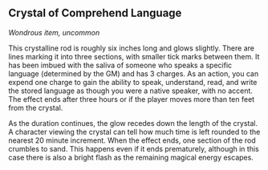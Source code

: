 ## Crystal of Comprehend Language
*Wondrous item, uncommon*

This crystalline rod is roughly six inches long and glows slightly. There are lines marking it into three sections, with smaller tick marks between them. It has been imbued with the saliva of someone who speaks a specific language (determined by the GM) and has 3 charges. As an action, you can expend one charge to gain the ability to speak, understand, read, and write the stored language as though you were a native speaker, with no accent. The effect ends after three hours or if the player moves more than ten feet from the crystal.

As the duration continues, the glow recedes down the length of the crystal. A character viewing the crystal can tell how much time is left rounded to the nearest 20 minute increment. When the effect ends, one section of the rod crumbles to sand. This happens even if it ends prematurely, although in this case there is also a bright flash as the remaining magical energy escapes.
